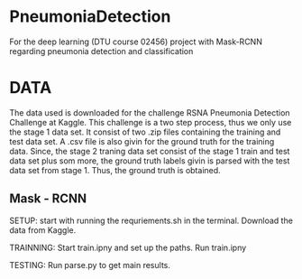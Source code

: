 # PneumoniaDetection
For the deep learning (DTU course 02456) project with Mask-RCNN regarding pneumonia detection and classification

# DATA
The data used is downloaded for the challenge RSNA Pneumonia Detection Challenge at Kaggle. This challenge is a two step process, thus we only use the stage 1 data set. It consist of two .zip files containing the training and test data set. A .csv file is also givin for the ground truth for the training data. Since, the stage 2 traning data set consist of the stage 1 train and test data set plus som more, the ground truth labels givin is parsed with the test data set from stage 1. Thus, the ground truth is obtained. 

## Mask - RCNN 

SETUP:
start with running the requriements.sh in the terminal. 
Download the data from Kaggle.

TRAINNING:
Start train.ipny and set up the paths.
Run train.ipny

TESTING: 
Run parse.py to get main results.
